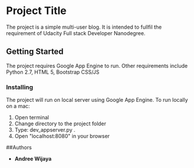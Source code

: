 # Project Title
The project is a simple multi-user blog. It is intended to fullfil the requirement of Udacity Full stack Developer Nanodegree.

## Getting Started
The project requires Google App Engine to run. Other requirements include Python 2.7, HTML 5, Bootstrap CSS/JS

### Installing
The project will run on local server using Google App Engine.
To run locally on a mac:
1. Open terminal
2. Change directory to the project folder
3. Type: dev_appserver.py .
4. Open "localhost:8080" in your browser

##Authors
* **Andree Wijaya**
